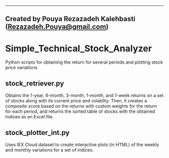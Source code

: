 -----
Created by Pouya Rezazadeh Kalehbasti (Rezazadeh.Pouya@gmail.com)
-----

# Simple_Technical_Stock_Analyzer
Python scripts for obtaining the return for several periods and plotting stock price variations

## stock_retriever.py
Obtains the 1-year, 6-month, 3-month, 1-month, and 1-week returns on a set of stocks along with its current price and volatility. Then, it creates a composite score based on the returns with custom weights for the return for each period, and returns the sorted table of stocks with the obtained indices as an Excel file.

## stock_plotter_int.py
Uses IEX Cloud dataset to create interactive plots (in HTML) of the weekly and monthly variations for a set of indices.
